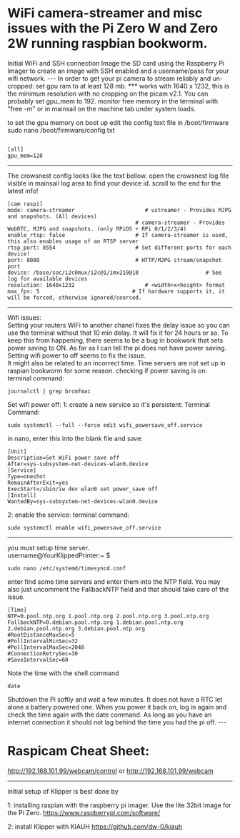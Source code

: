 <h1>WiFi camera-streamer and misc issues with the Pi Zero W and Zero 2W running  raspbian bookworm.</h1>
Initial WiFi and SSH connection
Image the SD card using the Raspberry Pi Imager to create an image with SSH enabled and a username/pass for your wifi network.
---
In order to get your pi camera to stream reliably and un-cropped:
set gpu ram to at least 128 mb. *** works with 1640 x 1232, this is the minimum resolution with no cropping on the picam v2.1.  You can probably set gpu_mem to 192.  monitor free memory in the terminal with "free -m"  or in mainsail on the machine tab under system loads.

to set the gpu memory on boot up edit the config text file in /boot/firmware
sudo nano /boot/firmware/config.txt
```

[all]
gpu_mem=128
```

---
The crowsnest config looks like the text bellow. open the crowsnest log file visible in mainsail log area to find your device id. scroll to the end for the latest info!
```
[cam raspi]
mode: camera-streamer                      # ustreamer - Provides MJPG and snapshots. (All devices)
                                        # camera-streamer - Provides WebRTC, MJPG and snapshots. (only RPiOS + RPi 0/1/2/3/4)
enable_rtsp: false                      # If camera-streamer is used, this also enables usage of an RTSP server
rtsp_port: 8554                         # Set different ports for each device!
port: 8080                              # HTTP/MJPG stream/snapshot port
device: /base/soc/i2c0mux/i2c@1/imx219@10                     # See log for available devices
resolution: 1640x1232                      # <width>x<height> format
max_fps: 5                             # If hardware supports it, it will be forced, otherwise ignored/coerced.
```
---
Wifi issues:  
Setting your routers WiFi to another chanel fixes the delay issue so you can use the terminal without that 10 min delay. It will fix it for 24  hours or so.
To keep this from happening, there seems to be a bug in bookwork that sets power saving to ON. As far as I can tell the pi does not have power saving. Setting wifi power to off seems to fix the issue.  
It might also be related to an incorrect time.  Time servers are not set up in raspian bookworm for some reason.
checking if power saving is on:
terminal command:    
```
journalctl | grep brcmfmac
```
Set wifi power off:
1: create a new service so it's persistent:
Terminal Command:
```
sudo systemctl --full --force edit wifi_powersave_off.service
```
in nano, enter this into the blank file and save:
```
[Unit]
Description=Set WiFi power save off
After=sys-subsystem-net-devices-wlan0.device
[Service]
Type=oneshot
RemainAfterExit=yes
ExecStart=/sbin/iw dev wlan0 set power_save off
[Install]
WantedBy=sys-subsystem-net-devices-wlan0.device
```
2: enable the service:
terminal command:
```
sudo systemctl enable wifi_powersave_off.service
```
---
you must setup time server.  
username@YourKlippedPrinter:~ $ 
```
sudo nano /etc/systemd/timesyncd.conf
```
enter find some time servers and enter them into the NTP field.  You may also just uncomment the FallbackNTP field and that should take care of the issue.
```
[Time]
NTP=0.pool.ntp.org 1.pool.ntp.org 2.pool.ntp.org 3.pool.ntp.org
FallbackNTP=0.debian.pool.ntp.org 1.debian.pool.ntp.org 2.debian.pool.ntp.org 3.debian.pool.ntp.org
#RootDistanceMaxSec=5
#PollIntervalMinSec=32
#PollIntervalMaxSec=2048
#ConnectionRetrySec=30
#SaveIntervalSec=60
```
Note the time with the shell command

```
date
```
</h1>
Shutdown the Pi softly and wait a few minutes. It does not have a RTC let alone a battery powered one. When you power it back on, log in again and check the time again with the date command. As long as you have an internet connection it should not lag behind the time you had the pi off.
---

<h1>Raspicam Cheat Sheet:</h1>

http://192.168.101.99/webcam/control
or
http://192.168.101.99/webcam

---
initial setup of Klipper is best done by

1: installing raspian with the raspberry pi imager. Use the lite 32bit image for the Pi Zero. https://www.raspberrypi.com/software/

2: install Klipper with KIAUH https://github.com/dw-0/kiauh
